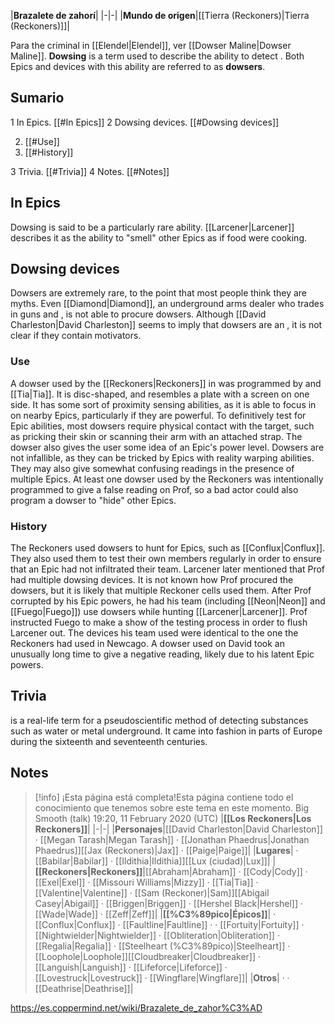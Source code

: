|**Brazalete de zahorí**|
|-|-|
|**Mundo de origen**|[[Tierra (Reckoners)\|Tierra (Reckoners)]]|

Para the criminal in [[Elendel\|Elendel]], ver [[Dowser Maline\|Dowser Maline]].
**Dowsing** is a term used to describe the ability to detect . Both Epics and devices with this ability are referred to as **dowsers**.

## Sumario

1 In Epics. [[#In Epics]] 
2 Dowsing devices. [[#Dowsing devices]] 

2. [[#Use]] 
2. [[#History]] 


3 Trivia. [[#Trivia]] 
4 Notes. [[#Notes]] 


## In Epics
Dowsing is said to be a particularly rare  ability. [[Larcener\|Larcener]] describes it as the ability to "smell" other Epics as if food were cooking.

## Dowsing devices
Dowsers are extremely rare, to the point that most people think they are myths. Even [[Diamond\|Diamond]], an underground arms dealer who trades in guns and , is not able to procure dowsers. Although [[David Charleston\|David Charleston]] seems to imply that dowsers are an , it is not clear if they contain motivators.

### Use
A dowser used by the [[Reckoners\|Reckoners]] in  was programmed by  and [[Tia\|Tia]]. It is disc-shaped, and resembles a plate with a screen on one side. It has some sort of proximity sensing abilities, as it is able to focus in on nearby Epics, particularly if they are powerful. To definitively test for Epic abilities, most dowsers require physical contact with the target, such as pricking their skin or scanning their arm with an attached strap. The dowser also gives the user some idea of an Epic's power level.
Dowsers are not infallible, as they can be tricked by Epics with reality warping abilities. They may also give somewhat confusing readings in the presence of multiple Epics. At least one dowser used by the Reckoners was intentionally programmed to give a false reading on Prof, so a bad actor could also program a dowser to "hide" other Epics.

### History
The Reckoners used dowsers to hunt for Epics, such as [[Conflux\|Conflux]]. They also used them to test their own members regularly in order to ensure that an Epic had not infiltrated their team. Larcener later mentioned that Prof had multiple dowsing devices. It is not known how Prof procured the dowsers, but it is likely that multiple Reckoner cells used them.
After Prof corrupted by his Epic powers, he had his team (including [[Neon\|Neon]] and [[Fuego\|Fuego]]) use dowsers while hunting [[Larcener\|Larcener]]. Prof instructed Fuego to make a show of the testing process in order to flush Larcener out. The devices his team used were identical to the one the Reckoners had used in Newcago. A dowser used on David took an unusually long time to give a negative reading, likely due to his latent Epic powers.

## Trivia
 is a real-life term for a pseudoscientific method of detecting substances such as water or metal underground. It came into fashion in parts of Europe during the sixteenth and seventeenth centuries.
## Notes

> [!info] ¡Esta página está completa!Esta página contiene todo el conocimiento que tenemos sobre este tema en este momento.
Big Smooth (talk) 19:20, 11 February 2020 (UTC)
|**[[Los Reckoners\|Los Reckoners]]**|
|-|-|
|**Personajes**|[[David Charleston\|David Charleston]] · [[Megan Tarash\|Megan Tarash]] · [[Jonathan Phaedrus\|Jonathan Phaedrus]][[Jax (Reckoners)\|Jax]] · [[Paige\|Paige]]|
|**Lugares**| · [[Babilar\|Babilar]] · [[Ildithia\|Ildithia]][[Lux (ciudad)\|Lux]]|
|**[[Reckoners\|Reckoners]]**|[[Abraham\|Abraham]] · [[Cody\|Cody]] · [[Exel\|Exel]] · [[Missouri Williams\|Mizzy]] · [[Tia\|Tia]] · [[Valentine\|Valentine]] · [[Sam (Reckoner)\|Sam]][[Abigail Casey\|Abigail]] · [[Briggen\|Briggen]] · [[Hershel Black\|Hershel]] · [[Wade\|Wade]] · [[Zeff\|Zeff]]|
|**[[%C3%89pico\|Épicos]]**| · [[Conflux\|Conflux]] · [[Faultline\|Faultline]] ·  · [[Fortuity\|Fortuity]] · [[Nightwielder\|Nightwielder]] · [[Obliteration\|Obliteration]] · [[Regalia\|Regalia]] · [[Steelheart (%C3%89pico)\|Steelheart]] · [[Loophole\|Loophole]][[Cloudbreaker\|Cloudbreaker]] · [[Languish\|Languish]] · [[Lifeforce\|Lifeforce]] · [[Lovestruck\|Lovestruck]] · [[Wingflare\|Wingflare]]|
|**Otros**| ·  · [[Deathrise\|Deathrise]]|



https://es.coppermind.net/wiki/Brazalete_de_zahor%C3%AD